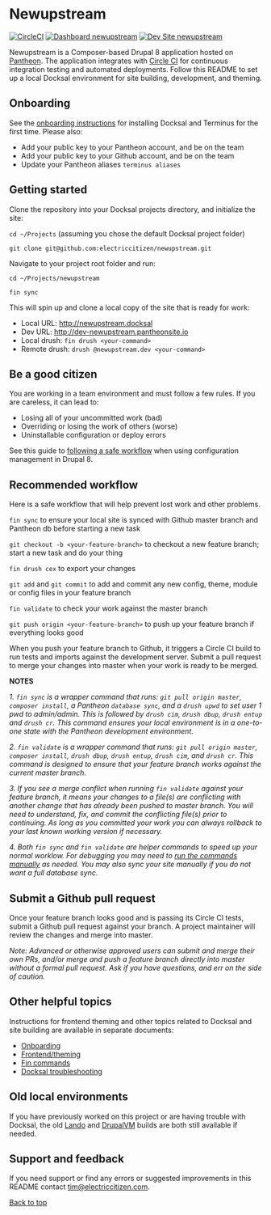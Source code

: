 # Newupstream

[![CircleCI](https://circleci.com/gh/electriccitizen/newupstream.svg?style=shield)](https://circleci.com/gh/electriccitizen/newupstream)
[![Dashboard newupstream](https://img.shields.io/badge/dashboard-newupstream-yellow.svg)](https://dashboard.pantheon.io/sites/9ec12d94-c804-44b7-968e-166a0b49fdc0#dev/code)
[![Dev Site newupstream](https://img.shields.io/badge/site-newupstream-blue.svg)](http://dev-newupstream.pantheonsite.io/)

Newupstream is a Composer-based Drupal 8 application hosted on [Pantheon](http://dashboard.getpantheon.com). The application integrates with [Circle CI](https://circleci.com/dashboard) for continuous integration testing and automated deployments. Follow this README to set up a local Docksal environment for site building, development, and theming. 

## Onboarding

See the [onboarding instructions](docs/ONBOARD.md) for installing Docksal and Terminus for the first time. Please also:

* Add your public key to your Pantheon account, and be on the team
* Add your public key to your Github account, and be on the team
* Update your Pantheon aliases ```terminus aliases```

## Getting started

Clone the repository into your Docksal projects directory, and initialize the site:

```cd ~/Projects``` (assuming you chose the default Docksal project folder)

```git clone git@github.com:electriccitizen/newupstream.git```

Navigate to your project root folder and run:

```cd ~/Projects/newupstream```

```fin sync```

This will spin up and clone a local copy of the site that is ready for work:

* Local URL: http://newupstream.docksal
* Dev URL: http://dev-newupstream.pantheonsite.io
* Local drush: ```fin drush <your-command>```
* Remote drush: ```drush @newupstream.dev <your-command>```

## Be a good citizen

You are working in a team environment and must follow a few rules. If you are careless, it can lead to:

* Losing all of your uncommitted work (bad)
* Overriding or losing the work of others (worse)
* Uninstallable configuration or deploy errors

See this guide to [following a safe workflow](docs/WORKFLOW.md) when using configuration management in Drupal 8.

## Recommended workflow

Here is a safe workflow that will help prevent lost work and other problems.

```fin sync``` to ensure your local site is synced with Github master branch and Pantheon db before starting a new task

```git checkout -b <your-feature-branch>``` to checkout a new feature branch; start a new task and do your thing

```fin drush cex``` to export your changes

```git add``` and ```git commit``` to add and commit any new config, theme, module or config files in your feature branch

```fin validate``` to check your work against the master branch

```git push origin <your-feature-branch>``` to push up your feature branch if everything looks good

When you push your feature branch to Github, it triggers a Circle CI build to run tests and imports against the development server. Submit a pull request to merge your changes into master when your work is ready to be merged.

**NOTES**

*1. ```fin sync``` is a wrapper command that runs: ```git pull origin master```, ```composer install```, a Pantheon ```database sync```, and a ```drush upwd``` to set user 1 pwd to admin/admin. This is followed by ```drush cim```, ```drush dbup```, ```drush entup``` and ```drush cr```. This command ensures your local environment is in a one-to-one state with the Pantheon development environment.*

*2. ```fin validate``` is a wrapper command that runs: ```git pull origin master```, ```composer install```, ```drush dbup```, ```drush entup```, ```drush cim```, and ```drush cr```. This command is designed to ensure that your feature branch works against the current master branch.*

*3. If you see a merge conflict when running ```fin validate``` against your feature branch, it means your changes to a file(s) are conflicting with another change that has already been pushed to master branch. You will need to understand, fix, and commit the conflicting file(s) prior to continuing. As long as you committed your work you can always rollback to your last known working version if necessary.*

*4. Both ```fin sync``` and ```fin validate``` are  helper commands to speed up your normal worklow. For debugging you may need to [run the commands manually](docs/WORKFLOW.md) as needed. You may also sync your site manually if you do not want a full database sync.*

## Submit a Github pull request

Once your feature branch looks good and is passing its Circle CI tests, submit a Github pull request against your branch. A project maintainer will review the changes and merge into master.

*Note: Advanced or otherwise approved users can submit and merge their own PRs, and/or merge and push a feature branch directly into master without a formal pull request. Ask if you have questions, and err on the side of caution.*


## Other helpful topics

Instructions for frontend theming and other topics related to Docksal and site building are available in separate documents:

* [Onboarding](docs/ONBOARD.md)
* [Frontend/theming](docs/THEME.md)
* [Fin commands](https://docs.docksal.io/en/develop/fin/fin/)
* [Docksal troubleshooting](https://docs.docksal.io/en/develop/troubleshooting/)

## Old local environments

If you have previously worked on this project or are having trouble with Docksal, the old [Lando](docs/LANDO.md) and [DrupalVM](docs/DRUPALVM.md) builds are both still available if needed.


## Support and feedback

If you need support or find any errors or suggested improvements in this README contact <tim@electriccitizen.com>.

[Back to top](#newupstream)
